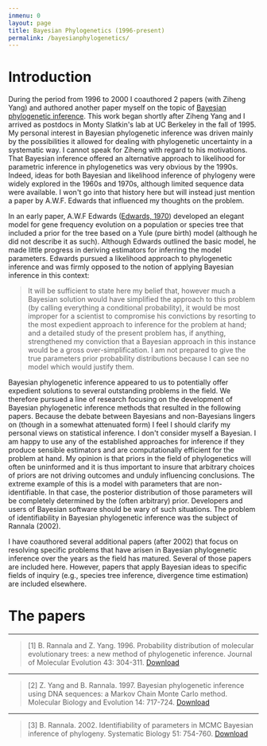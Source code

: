 ```yaml
---
inmenu: 0
layout: page
title: Bayesian Phylogenetics (1996-present)
permalink: /bayesianphylogenetics/
---
```

# Introduction
During the period from 1996 to 2000 I coauthored 2 papers (with Ziheng Yang) and authored another paper myself on the topic of [Bayesian phylogenetic inference](https://en.wikipedia.org/wiki/Bayesian_inference_in_phylogeny). This work began shortly after Ziheng Yang and I arrived as postdocs in Monty Slatkin's lab at UC Berkeley in the fall of 1995. My personal interest in Bayesian phylogenetic inference was driven mainly by the possibilities it allowed for dealing with phylogenetic uncertainty in a systematic way. I cannot speak for Ziheng with regard to his motivations.  That Bayesian inference offered an alternative approach to likelihood for parametric  inference in phylogenetics was very obvious by the 1990s. Indeed, ideas for both Bayesian and likelihood inference of phylogeny were widely explored in the 1960s and 1970s, although limited sequence data were available. I won't go into that history here but will instead just mention a paper by A.W.F. Edwards that influenced my thoughts on the problem.

In an early paper, A.W.F Edwards ([Edwards, 1970](https://www.jstor.org/stable/pdf/2984523.pdf)) developed an elegant model for gene frequency evolution on a population or species tree that included a prior for the tree based on a Yule (pure birth) model (although he did not describe it as such). Although Edwards outlined the basic model, he made little progress in deriving estimators for inferring the model parameters. Edwards pursued a likelihood approach to phylogenetic inference and was firmly opposed to the notion of applying Bayesian inference in this context:
 >It will be sufficient to state here my belief that,
 >however much a Bayesian solution would have simplified the approach to this problem
 >(by calling everything a conditional probability), it would be most improper for a
 >scientist to compromise his convictions by resorting to the most expedient approach
 >to inference for the problem at hand; and a detailed study of the present problem has,
 >if anything, strengthened my conviction that a Bayesian approach in this instance
 >would be a gross over-simplification. I am not prepared to give the true parameters
 >prior probability distributions because I can see no model which would justify them.
 
Bayesian phylogenetic inference appeared to us to potentially offer expedient solutions to several outstanding problems in the field. 
We therefore pursued a line of research focusing on the development of Bayesian phylogenetic inference methods
that resulted in the following papers. Because the debate between Bayesians and non-Bayesians lingers on (though in a somewhat attenuated form) I
feel I should clarify my personal views on statistical inference. I don't consider myself a Bayesian. I am happy to use any of the established approaches for inference
if they produce sensible estimators and are computationally efficient for the problem at hand.
My opinion is that priors in the field of phylogenetics will often be uninformed and it is thus important to insure that arbitrary choices of priors are not driving
outcomes and unduly influencing conclusions. The extreme example of this is a model with parameters that are non-identifiable. In that
case, the posterior distribution of those parameters will be completely determined by the (often arbitrary) prior. Developers and users of
Bayesian software should be wary of such situations. The problem of identifiability in Bayesian phylogenetic inference was the subject of
Rannala (2002).

I have coauthored several additional papers (after 2002) that focus on resolving specific problems that
have arisen in Bayesian phylogenetic inference over the years as the field has matured. Several of those papers are included here.
However, papers that apply Bayesian ideas to specific fields of inquiry (e.g., species tree inference, divergence time estimation) are included elsewhere.

# The papers

***

>[1] B. Rannala and Z. Yang. 1996. Probability distribution of molecular evolutionary trees: a new method of phylogenetic inference. Journal of Molecular Evolution 43: 304-311.
[Download](http://www.rannala.org/reprints/1996/Rannala1996a.pdf)

***

>[2] Z. Yang and B. Rannala. 1997. Bayesian phylogenetic inference using DNA sequences: a Markov Chain Monte Carlo method.
Molecular Biology and Evolution 14: 717-724. [Download](http://www.rannala.org/reprints/1997/Yang1997.pdf)


***

>[3] B. Rannala. 2002. Identifiability of parameters in MCMC Bayesian inference of phylogeny. Systematic Biology 51: 754-760.
[Download](http://www.rannala.org/reprints/2002/Rannala2002.pdf)

